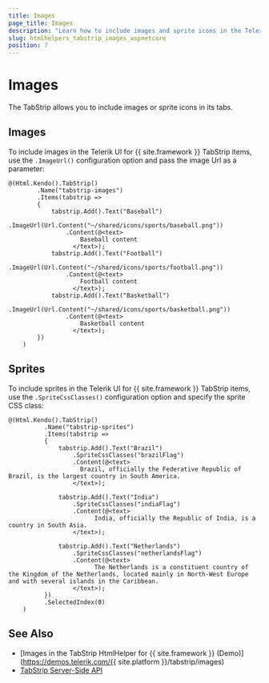 ```yaml
---
title: Images
page_title: Images
description: "Learn how to include images and sprite icons in the Telerik UI TabStrip component for {{ site.framework }}."
slug: htmlhelpers_tabstrip_images_aspnetcore
position: 7
---
```


# Images 

The TabStrip allows you to include images or sprite icons in its tabs.

## Images

To include images in the Telerik UI for {{ site.framework }} TabStrip items, use the `.ImageUrl()` configuration option and pass the image Url as a parameter:

```HtmlHelper
@(Html.Kendo().TabStrip()
        .Name("tabstrip-images")
        .Items(tabstrip =>
        {
            tabstrip.Add().Text("Baseball")
                .ImageUrl(Url.Content("~/shared/icons/sports/baseball.png"))
                .Content(@<text>
                    Baseball content
                  </text>);
            tabstrip.Add().Text("Football")
                .ImageUrl(Url.Content("~/shared/icons/sports/football.png"))
                .Content(@<text>
                    Football content
                  </text>);
            tabstrip.Add().Text("Basketball")
                .ImageUrl(Url.Content("~/shared/icons/sports/basketball.png"))
                .Content(@<text>
                    Basketball content
                  </text>);
        })
    )
```

## Sprites

To include sprites in the Telerik UI for {{ site.framework }} TabStrip items, use the `.SpriteCssClasses()` configuration option and specify the sprite CSS class:  

```HtmlHelper
@(Html.Kendo().TabStrip()
          .Name("tabstrip-sprites")
          .Items(tabstrip =>
          {
              tabstrip.Add().Text("Brazil")
                  .SpriteCssClasses("brazilFlag")
                  .Content(@<text>
                    Brazil, officially the Federative Republic of Brazil, is the largest country in South America. 
                  </text>);

              tabstrip.Add().Text("India")
                  .SpriteCssClasses("indiaFlag")
                  .Content(@<text>
                        India, officially the Republic of India, is a country in South Asia. 
                  </text>);

              tabstrip.Add().Text("Netherlands")
                  .SpriteCssClasses("netherlandsFlag")
                  .Content(@<text>
                        The Netherlands is a constituent country of the Kingdom of the Netherlands, located mainly in North-West Europe and with several islands in the Caribbean. 
                  </text>);
          })
          .SelectedIndex(0)
    )
```

## See Also

* [Images in the TabStrip HtmlHelper for {{ site.framework }} (Demo)](https://demos.telerik.com/{{ site.platform }}/tabstrip/images)
* [TabStrip Server-Side API](/api/tabstrip)
